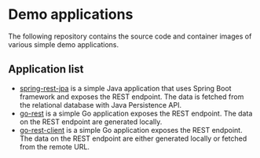 # Demo applications

The following repository contains the source code and container images of various simple demo applications.

## Application list

* [spring-rest-jpa](./spring-rest-jpa/) is a simple Java application that uses Spring Boot framework
  and exposes the REST endpoint. The data is fetched from the relational database with
  Java Persistence API.
* [go-rest](./go-rest/) is a simple Go application exposes the REST endpoint. The data on the REST
  endpoint are generated locally.
* [go-rest-client](./go-rest-client/) is a simple Go application exposes the REST endpoint. The data
  on the REST endpoint are either generated locally or fetched from the remote URL.
  